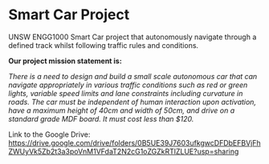 # Smart Car Project
UNSW ENGG1000 Smart Car project that autonomously navigate through a defined track whilst following traffic rules and conditions.

__Our project mission statement is:__

_There is a need to design and build a small scale autonomous car that can navigate appropriately in various
traffic conditions such as red or green lights, variable speed limits and lane constraints including curvature in
roads. The car must be independent of human interaction upon activation, have a maximum height of 40cm
and width of 50cm, and drive on a standard grade MDF board. It must cost less than $120._

Link to the Google Drive:
https://drive.google.com/drive/folders/0B5UE39J7603ufkgwcDFDbEFBVjFhZWUyVk5Zb2t3a3poVnM1VFdaT2N2cG1oZGZkRTlZLUE?usp=sharing
